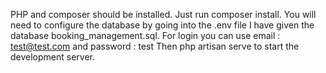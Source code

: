 PHP and composer should be installed.
Just run composer install.
You will need to configure the database by going into the .env file
I have given the database booking_management.sql.
For login you can use email : test@test.com and password : test
Then php artisan serve to start the development server.
